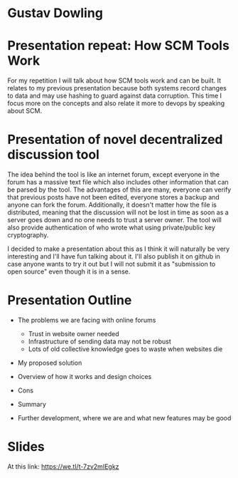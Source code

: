 # Gustav Dowling

# Presentation repeat: How SCM Tools Work

For my repetition I will talk about how SCM tools work and can be built. It relates to my previous presentation because both systems record changes to data and may use hashing to guard against data corruption. This time I focus more on the concepts and also relate it more to devops by speaking about SCM.

# Presentation of novel decentralized discussion tool

The idea behind the tool is like an internet forum, except everyone in the forum has a massive text file which also includes other information that can be parsed by the tool. The advantages of this are many, everyone can verify that previous posts have not been edited, everyone stores a backup and anyone can fork the forum. Additionally, it doesn't matter how the file is distributed, meaning that the discussion will not be lost in time as soon as a server goes down and no one needs to trust a server owner. The tool will also provide authentication of who wrote what using private/public key cryptography.

I decided to make a presentation about this as I think it will naturally be very interesting and I'll have fun talking about it. I'll also publish it on github in case anyone wants to try it out but I will not submit it as "submission to open source" even though it is in a sense.

# Presentation Outline

- The problems we are facing with online forums
  - Trust in website owner needed
  - Infrastructure of sending data may not be robust
  - Lots of old collective knowledge goes to waste when websites die

- My proposed solution

- Overview of how it works and design choices

- Cons

- Summary

- Further development, where we are and what new features may be good

# Slides

At this link: https://we.tl/t-7zv2mIEgkz
